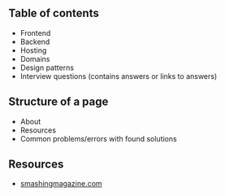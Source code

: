 ## Table of contents
- Frontend
- Backend
- Hosting
- Domains
- Design patterns
- Interview questions (contains answers or links to answers)

## Structure of a page
- About
- Resources
- Common problems/errors with found solutions

## Resources
- [smashingmagazine.com](https://www.smashingmagazine.com)
